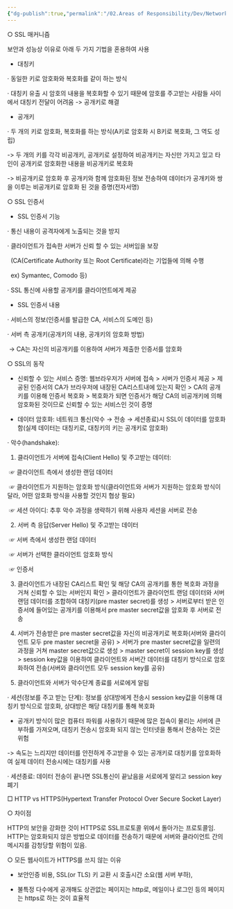 ```yaml
---
{"dg-publish":true,"permalink":"/02.Areas of Responsibility/Dev/Network & Infrastructure/SSL/","tags":["dev","ssl","web"],"noteIcon":""}
---
```


○ SSL 매커니즘  
  
보안과 성능상 이유로 아래 두 가지 기법을 혼용하여 사용  
  
- 대칭키  
  
· 동일한 키로 암호화와 복호화를 같이 하는 방식  
  
· 대칭키 유출 시 암호의 내용을 복호화할 수 있기 때문에 암호를 주고받는 사람들 사이에서 대칭키 전달이 어려움 -> 공개키로 해결  
  
- 공개키  
  
· 두 개의 키로 암호화, 복호화를 하는 방식(A키로 암호화 시 B키로 복호화, 그 역도 성립)  
  
-> 두 개의 키를 각각 비공개키, 공개키로 설정하여 비공개키는 자신만 가지고 있고 타인이 공개키로 암호화한 내용을 비공개키로 복호화  
  
-> 비공개키로 암호화 후 공개키와 함께 암호화된 정보 전송하여 데이터가 공개키와 쌍을 이루는 비공개키로 암호화 된 것을 증명(전자서명)  
  
○ SSL 인증서  
  
- SSL 인증서 기능  
  
· 통신 내용이 공격자에게 노출되는 것을 방지  
  
· 클라이언트가 접속한 서버가 신뢰 할 수 있는 서버임을 보장  
  
  (CA(Certificate Authority 또는 Root Certificate)라는 기업들에 의해 수행  
  
  ex) Symantec, Comodo 등)  
  
· SSL 통신에 사용할 공개키를 클라이언트에게 제공  
  
- SSL 인증서 내용  
  
· 서비스의 정보(인증서를 발급한 CA, 서비스의 도메인 등)  
  
· 서버 측 공개키(공개키의 내용, 공개키의 암호화 방법)  
  
 -> CA는 자신의 비공개키를 이용하여 서버가 제출한 인증서를 암호화  
  
○ SSL의 동작  
  
- 신뢰할 수 있는 서비스 증명: 웹브라우저가 서버에 접속 > 서버가 인증서 제공 > 제공된 인증서의 CA가 브라우저에 내장된 CA리스트내에 있는지 확인 > CA의 공개키를 이용해 인증서 복호화 > 복호화가 되면 인증서가 해당 CA의 비공개키에 의해 암호화된 것이므로 신뢰할 수 있는 서비스인 것이 증명  
  
- 데이터 암호화: 네트워크 통신(악수 → 전송 → 세션종료)시 SSL이 데이터를 암호화함(실제 데이터는 대칭키로, 대칭키의 키는 공개키로 암호화)  
  
· 악수(handshake):  
  
1) 클라이언트가 서버에 접속(Client Hello) 및 주고받는 데이터:  
  
 ☞ 클라이언트 측에서 생성한 랜덤 데이터  
  
 ☞ 클라이언트가 지원하는 암호화 방식(클라이언트와 서버가 지원하는 암호화 방식이 달라, 어떤 암호화 방식을 사용할 것인지 협상 필요)  
  
 ☞ 세션 아이디: 추후 악수 과정을 생략하기 위해 사용자 세션을 서버로 전송  
  
2) 서버 측 응답(Server Hello) 및 주고받는 데이터  
  
 ☞ 서버 측에서 생성한 랜덤 데이터  
  
 ☞ 서버가 선택한 클라이언트 암호화 방식  
  
 ☞ 인증서  
  
3) 클라이언트가 내장된 CA리스트 확인 및 해당 CA의 공개키를 통한 복호화 과정을 거쳐 신뢰할 수 있는 서버인지 확인 > 클라이언트가 클라이언트 랜덤 데이터와 서버 랜덤 데이터를 조합하여 대칭키(pre master secret)를 생성 > 서버로부터 받은 인증서에 들어있는 공개키를 이용해서 pre master secret값을 암호화 후 서버로 전송  
  
4) 서버가 전송받은 pre master secret값을 자신의 비공개키로 복호화(서버와 클라이언트 모두 pre master secret을 공유) > 서버가 pre master secret값을 일련의 과정을 거쳐 master secret값으로 생성 > master secret이 session key를 생성 > session key값을 이용하여 클라이언트와 서버간 데이터를 대칭키 방식으로 암호화하여 전송(서버와 클라이언트 모두 session key를 공유)  
  
5) 클라이언트와 서버가 악수단계 종료를 서로에게 알림  
  
· 세션(정보를 주고 받는 단계): 정보를 상대방에게 전송시 session key값을 이용해 대칭키 방식으로 암호화, 상대방은 해당 대칭키를 통해 복호화  
  
* 공개키 방식이 많은 컴퓨터 파워를 사용하기 때문에 많은 접속이 물리는 서버에 큰 부하를 가져오며, 대칭키 전송시 암호화 되지 않는 인터넷을 통해서 전송하는 것은 위험  
  
-> 속도는 느리지만 데이터를 안전하게 주고받을 수 있는 공개키로 대칭키를 암호화하여 실제 데이터 전송시에는 대칭키를 사용  
  
· 세션종료: 데이터 전송이 끝나면 SSL통신이 끝났음을 서로에게 알리고 session key 폐기  
  
  
  
□ HTTP vs HTTPS(Hypertext Transfer Protocol Over Secure Socket Layer)  
  
○ 차이점  
  
HTTP의 보안을 강화한 것이 HTTPS로 SSL프로토콜 위에서 돌아가는 프로토콜임. HTTP는 암호화되지 않은 방법으로 데이터를 전송하기 때문에 서버와 클라이언트 간의 메시지를 감청당할 위험이 있음.  
  
○ 모든 웹사이트가 HTTPS를 쓰지 않는 이유  
  
- 보안인증 비용, SSL(or TLS) 키 교환 시 호출시간 소요(웹 서버 부하),  
  
- 불특정 다수에게 공개해도 상관없는 페이지는 http로, 메일이나 로그인 등의 페이지는 https로 하는 것이 효율적